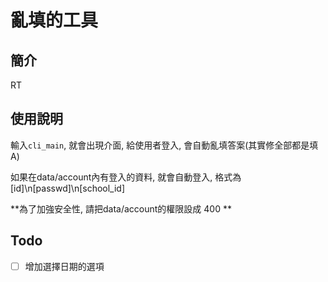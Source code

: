 # 亂填的工具

## 簡介
RT

## 使用說明
輸入`cli_main`, 就會出現介面, 給使用者登入, 會自動亂填答案(其實修全部都是填A)

如果在data/account內有登入的資料, 就會自動登入, 格式為[id]\n[passwd]\n[school\_id]

**為了加強安全性, 請把data/account的權限設成 400 **

## Todo
 - [ ] 增加選擇日期的選項
